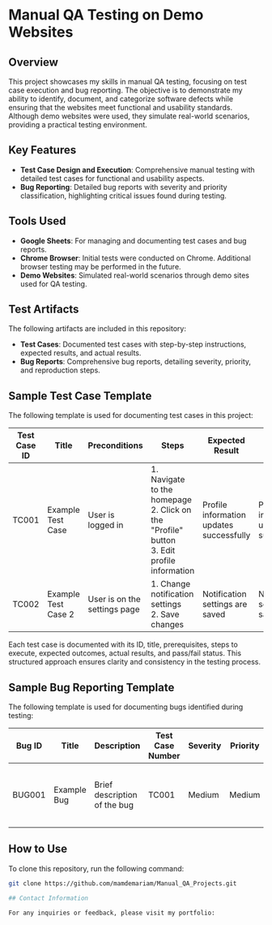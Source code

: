 # Manual QA Testing on Demo Websites

## Overview
This project showcases my skills in manual QA testing, focusing on test case execution and bug reporting. The objective is to demonstrate my ability to identify, document, and categorize software defects while ensuring that the websites meet functional and usability standards. Although demo websites were used, they simulate real-world scenarios, providing a practical testing environment.

## Key Features
- **Test Case Design and Execution**: Comprehensive manual testing with detailed test cases for functional and usability aspects.
- **Bug Reporting**: Detailed bug reports with severity and priority classification, highlighting critical issues found during testing.

## Tools Used
- **Google Sheets**: For managing and documenting test cases and bug reports.
- **Chrome Browser**: Initial tests were conducted on Chrome. Additional browser testing may be performed in the future.
- **Demo Websites**: Simulated real-world scenarios through demo sites used for QA testing.

## Test Artifacts
The following artifacts are included in this repository:
- **Test Cases**: Documented test cases with step-by-step instructions, expected results, and actual results.
- **Bug Reports**: Comprehensive bug reports, detailing severity, priority, and reproduction steps.

## Sample Test Case Template
The following template is used for documenting test cases in this project:

| Test Case ID | Title               | Preconditions                   | Steps                                   | Expected Result                   | Actual Result                     | Status (Pass/Fail) |
|---------------|---------------------|----------------------------------|-----------------------------------------|------------------------------------|------------------------------------|---------------------|
| TC001         | Example Test Case   | User is logged in                | 1. Navigate to the homepage <br> 2. Click on the "Profile" button <br> 3. Edit profile information | Profile information updates successfully | Profile information updated successfully | Pass                |
| TC002         | Example Test Case 2 | User is on the settings page     | 1. Change notification settings <br> 2. Save changes | Notification settings are saved    | Notification settings not saved    | Fail                |

Each test case is documented with its ID, title, prerequisites, steps to execute, expected outcomes, actual results, and pass/fail status. This structured approach ensures clarity and consistency in the testing process.

## Sample Bug Reporting Template
The following template is used for documenting bugs identified during testing:

| Bug ID | Title            | Description                     | Test Case Number | Severity | Priority | Environment  | Expected Result              | Actual Result                | Preconditions              | Steps to Reproduce                               | Status | Assigned To | Reported By | Date Reported | Attachments |
|--------|------------------|---------------------------------|-------------------|----------|----------|---------------|------------------------------|------------------------------|----------------------------|--------------------------------------------------|--------|-------------|-------------|---------------|-------------|
| BUG001 | Example Bug      | Brief description of the bug    | TC001             | Medium  |   Medium  | Chrome 127.0.6533.100 (64-bit)| Expected outcome description | Actual outcome description| User is logged in          | 1. Step one <br> 2. Step two <br> 3. Observe result | Open   | [Name]      | [Your Name] | [Date]        | [File Link] |


## How to Use

To clone this repository, run the following command:

```bash
git clone https://github.com/mamdemariam/Manual_QA_Projects.git

## Contact Information

For any inquiries or feedback, please visit my portfolio: 
   
